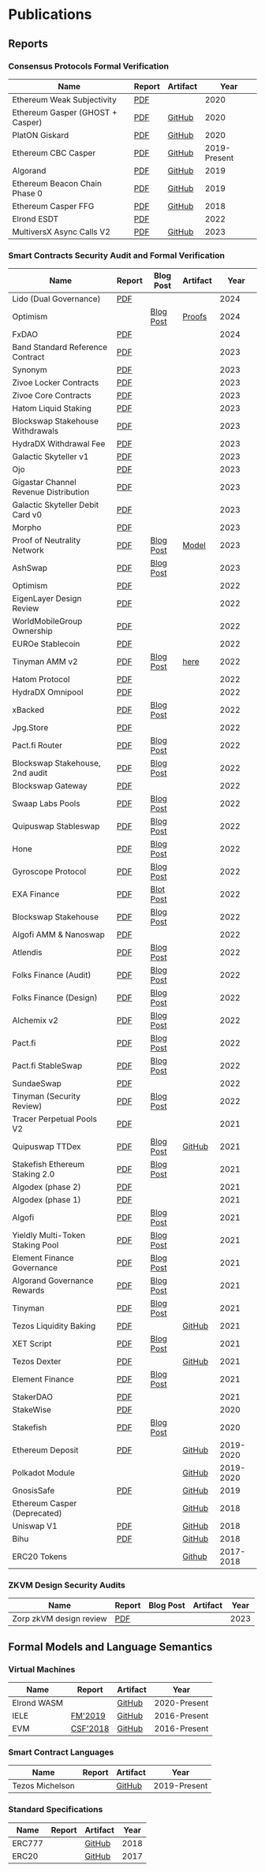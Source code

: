# Publications

## Reports

### Consensus Protocols Formal Verification

| Name | Report | Artifact | Year |
| ---- | ------ | -------- | ---- |
| Ethereum Weak Subjectivity | [PDF](https://github.com/runtimeverification/beacon-chain-verification/blob/master/weak-subjectivity/weak-subjectivity-analysis.pdf) |  | 2020 |
| Ethereum Gasper (GHOST + Casper) | [PDF](reports/consensus-protocols/Ethereum-Gasper.pdf) | [GitHub](https://github.com/runtimeverification/beacon-chain-verification) | 2020 |
| PlatON Giskard | [PDF](reports/consensus-protocols/PlatON-Giskard.pdf) | [GitHub](https://github.com/runtimeverification/giskard-verification) | 2020 |
| Ethereum CBC Casper | [PDF](reports/consensus-protocols/CBC-Casper.pdf) | [GitHub](https://github.com/runtimeverification/casper-cbc-proofs) | 2019-Present |
| Algorand | [PDF](reports/consensus-protocols/Algorand.pdf) | [GitHub](https://github.com/runtimeverification/algorand-verification) | 2019 |
| Ethereum Beacon Chain Phase 0 | [PDF](reports/consensus-protocols/Ethereum-BeaconChain.pdf) | [GitHub](https://github.com/runtimeverification/beacon-chain-spec) | 2019 |
| Ethereum Casper FFG | [PDF](reports/consensus-protocols/Ethereum-Casper.pdf) | [GitHub](https://github.com/runtimeverification/casper-proofs) | 2018 |
| Elrond ESDT | [PDF](reports/consensus-protocols/Elrond-ESDT.pdf)| | 2022 |
| MultiversX Async Calls V2 | [PDF](reports/consensus-protocols/MultiversX-Async-Calls-V2.pdf)| [GitHub](https://github.com/runtimeverification/multiversx-protocol-audit/tree/master/async_call) | 2023 |

### Smart Contracts Security Audit and Formal Verification

| Name | Report | Blog Post | Artifact | Year |
| ---- | ------ | --------- | -------- | ---- |
| Lido (Dual Governance) | [PDF](reports/smart-contracts/Lido_Dual_Governance_Design_Review.pdf) |  |  | 2024 |
| Optimism | | [Blog Post](https://runtimeverification.com/blog/kontrol-integrated-verification-of-the-optimism-pausability-mechanism) | [Proofs](https://github.com/ethereum-optimism/optimism/tree/876e16ad04968f0bb641eb76f98eb77e7e1a3e16/packages/contracts-bedrock/test/kontrol) | 2024 |
| FxDAO | [PDF](reports/smart-contracts/FxDAO.pdf) |  |  | 2024 |
| Band Standard Reference Contract | [PDF](reports/smart-contracts/Band_Protocol_Soroban-Band_Standard_Reference_Contract.pdf) |  |  | 2023 |
| Synonym | [PDF](reports/smart-contracts/Synonym-audit-report.pdf) | | | 2023 |
| Zivoe Locker Contracts | [PDF](reports/smart-contracts/Zivoe_Locker_Contracts.pdf) | | | 2023 |
| Zivoe Core Contracts | [PDF](reports/smart-contracts/Zivoe_Core_Contracts.pdf) | | | 2023 |
| Hatom Liquid Staking | [PDF](reports/smart-contracts/Hatom-Liquid-Staking.pdf) | | | 2023 |
| Blockswap Stakehouse Withdrawals | [PDF](reports/smart-contracts/Blockswap_Stakehouse_Withdrawals_Audit_Report.pdf) | | | 2023 |
| HydraDX Withdrawal Fee | [PDF](reports/smart-contracts/HydraDX-Omnipool-Withdrawal-Fee.pdf) | | | 2023 |
| Galactic Skyteller v1 | [PDF](reports/smart-contracts/Galactic_Skyteller_V1.pdf) | | | 2023 |
| Ojo | [PDF](reports/smart-contracts/Ojo.pdf) | | | 2023 |
| Gigastar Channel Revenue Distribution | [PDF](reports/smart-contracts/Gigastar_CRD.pdf) | | | 2023 |
| Galactic Skyteller Debit Card v0 | [PDF](reports/smart-contracts/Skyteller_Debit_Card_V0.pdf) | | | 2023 |
| Morpho | [PDF](reports/smart-contracts/Morpho-Audit-Report.pdf) | | | 2023 |
| Proof of Neutrality Network | [PDF](reports/smart-contracts/Proof-Of-Neutrality-Network/Proof-of-Neutrality-Network-Report.pdf) | [Blog Post](https://runtimeverification.com/blog/runtime-verification-audits-the-proof-of-neutrality-network) | [Model](reports/smart-contracts/Proof-Of-Neutrality-Network/PoN-Off-Chain-Model.pdf) | 2023 |
| AshSwap | [PDF](reports/smart-contracts/AshSwap.pdf) | [Blog Post](https://runtimeverification.com/blog/runtime-verification-audits-ashswap-protocol)| | 2023 |
| Optimism | [PDF](reports/smart-contracts/Optimism-Formal-Verification-Report.pdf) | | | 2022 |
| EigenLayer Design Review | [PDF](reports/smart-contracts/EigenLayer_Design_Review.pdf) | | | 2022 |
| WorldMobileGroup Ownership | [PDF](reports/smart-contracts/WorldMobileGroup.pdf) | | | 2022 |
| EUROe Stablecoin | [PDF](reports/smart-contracts/Euroe%20Stablecoin%20Audit.pdf) | | | 2022 |
| Tinyman AMM v2 | [PDF](reports/smart-contracts/Tinyman-amm-v2-audit/tinyman-amm-v2-audit-report.pdf) | [Blog Post](https://runtimeverification.com/blog/runtime-verification-audits-tinyman-amm-v2) | [here](reports/smart-contracts/Tinyman-amm-v2-audit/) | 2022 |
| Hatom Protocol | [PDF](reports/smart-contracts/Hatom-audit-report.pdf) | | | 2022 |
| HydraDX Omnipool | [PDF](reports/smart-contracts/HydraDX-Omnipool-AMM-Audit-Report.pdf) | | | 2022 |
| xBacked | [PDF](reports/smart-contracts/xBacked-audit-report.pdf) | [Blog Post](https://runtimeverification.com/blog/runtime-verification-audits-xbacked) | | 2022 |
| Jpg.Store | [PDF](reports/smart-contracts/Jpg.Store-audit-report.pdf) | | | 2022 |
| Pact.fi Router | [PDF](reports/smart-contracts/Pact_Fi_Router.pdf) | [Blog Post](https://runtimeverification.com/blog/runtime-verification-audits-pact-s-router-smart-contract) | | 2022 |
| Blockswap Stakehouse, 2nd audit | [PDF](reports/smart-contracts/Blockswap_Stakehouse_2nd_Audit.pdf)| [Blog Post](https://runtimeverification.com/blog/runtime-verification-audits-blockswap-s-stakehouse-code-changes) | | 2022 |
| Blockswap Gateway | [PDF](reports/smart-contracts/Blockswap_Gateway.pdf)| | | 2022 |
| Swaap Labs Pools | [PDF](reports/smart-contracts/swaap-audit-report.pdf) | [Blog Post](https://runtimeverification.com/blog/runtime-verification-audits-swaap-s-pool-smart-contracts) | | 2022 |
| Quipuswap Stableswap | [PDF](reports/smart-contracts/quipuswap-stableswap.pdf) | [Blog Post](https://runtimeverification.com/blog/runtime-verification-audits-quipuswap-stableswap-dex-factory-mode) | | 2022 |
| Hone | [PDF](reports/smart-contracts/hone-report.pdf)| [Blog Post](https://runtimeverification.com/blog/runtime-verification-audits-hone-s-liquid-staking-protocol) | | 2022 |
| Gyroscope Protocol | [PDF](reports/smart-contracts/Gyroscope_Protocol_Audit_Report.pdf) | [Blog Post](https://runtimeverification.com/blog/runtime-verification-audits-gyroscope-protocol-s-mathematical-model-implementation) | | 2022 |
| EXA Finance | [PDF](reports/smart-contracts/EXA_Finance.pdf)| [Blot Post](https://runtimeverification.com/blog/runtime-verification-audits-exa-finance-s-baskets-smart-contract) | | 2022 |
| Blockswap Stakehouse | [PDF](reports/smart-contracts/Blockswap_Stakehouse.pdf)| [Blog Post](https://runtimeverification.com/blog/runtime-verification-audits-blockswap-s-stakehouse-protocol) | | 2022 |
| Algofi AMM & Nanoswap| [PDF](reports/smart-contracts/Algofi-dex-nanoswap.pdf)| | | 2022 |
| Atlendis | [PDF](reports/smart-contracts/atlendis-audit-report.pdf)| [Blog Post](https://runtimeverification.com/blog/runtime-verification-audits-atlendis-protocol) | | 2022 |
| Folks Finance (Audit) | [PDF](reports/smart-contracts/Folks-Finance-Code-Audit.pdf) | [Blog Post](https://runtimeverification.com/blog/runtime-verification-audits-folks-finance) | | 2022 |
| Folks Finance (Design) | [PDF](reports/smart-contracts/Folks-Finance-Design-Review.pdf) | [Blog Post](https://runtimeverification.com/blog/runtime-verification-audits-folks-finance) | | 2022 |
| Alchemix v2 | [PDF](reports/smart-contracts/Alchemix_v2.pdf) | [Blog Post](https://runtimeverification.com/blog/alchemix-v2-audit-and-reviewed-code-fixes) | | 2022 |
| Pact.fi    | [PDF](reports/smart-contracts/Pact_Fi.pdf) | [Blog Post](https://runtimeverification.com/blog/runtime-verification-audits-pact) | | 2022 |
| Pact.fi StableSwap | [PDF](reports/smart-contracts/Pact_Fi_StableSwap.pdf) | [Blog Post](https://runtimeverification.com/blog/runtime-verification-audits-pact-s-stableswap-amm-smart-contract) | | 2022 |
| SundaeSwap | [PDF](reports/smart-contracts/SundaeSwap.pdf) | | | 2022 |
| Tinyman (Security Review) | [PDF](reports/smart-contracts/Tinyman-security-review.pdf) | [Blog Post](https://runtimeverification.com/blog/runtime-verification-audits-tinyman) | | 2022 |
| Tracer Perpetual Pools V2 | [PDF](reports/smart-contracts/Tracer-Perpetual-Pools-V2.pdf) | | | 2021 | 
| Quipuswap TTDex | [PDF](reports/smart-contracts/Quipuswap.pdf) | [Blog Post](https://runtimeverification.com/blog/runtime-verification-audits-quipuswap-s-token-to-token-distributed-exchange) | [GitHub](reports/smart-contracts/Quipuswap-analysis.md) | 2021 |
| Stakefish Ethereum Staking 2.0 | [PDF](reports/smart-contracts/stakefish-ethereum-staking-audit-report.pdf) | [Blog Post](https://runtimeverification.com/blog/runtime-verification-audits-stakefish-ethereum-staking-2-0) | | 2021 |
| Algodex (phase 2) | [PDF](reports/smart-contracts/Algodex_Dec.pdf)| | | 2021 |
| Algodex (phase 1) | [PDF](reports/smart-contracts/Algodex_Jan.pdf)| | | 2021 |
| Algofi | [PDF](reports/smart-contracts/Algofi.pdf) | [Blog Post](https://runtimeverification.com/blog/runtime-verification-audits-algofi-lending-v2) | | 2021 |
| Yieldly Multi-Token Staking Pool | [PDF](reports/smart-contracts/yieldly-multi-pool-audit-report.pdf) | [Blog Post](https://runtimeverification.com/blog/runtime-verification-audits-yieldly-s-multi-token-staking-pool) | | 2021 |
| Element Finance Governance | [PDF](reports/smart-contracts/Element_Finance_Governance_Security_Audit_Report.pdf) | [Blog Post](https://runtimeverification.com/blog/runtime-verification-audits-elements-finance-governance-protocol) | | 2021 |
| Algorand Governance Rewards | [PDF](reports/smart-contracts/Algorand_Governance_Rewards_audit_report.pdf) | [Blog Post](https://runtimeverification.com/blog/runtime-verification-audits-the-rewards-contracts-of-algorand-s-community-governance) | | 2021 |
| Tinyman | [PDF](reports/smart-contracts/Tinyman.pdf) | [Blog Post](https://runtimeverification.com/blog/runtime-verification-audits-tinyman) | | 2021 |
| Tezos Liquidity Baking | [PDF](reports/smart-contracts/Tezos-Dexter-Liquidity-Baking.pdf) | | [GitHub](https://github.com/runtimeverification/michelson-semantics/tree/master/tests/proofs/liquidity-baking) | 2021 |
| XET Script | [PDF](reports/smart-contracts/XET-script.pdf) | [Blog Post](https://runtimeverification.com/blog/runtime-verification-audits-xet-token-and-its-deployment-script) | | 2021 |
| Tezos Dexter | [PDF](reports/smart-contracts/Tezos-Dexter.pdf) | | [GitHub](https://github.com/runtimeverification/michelson-semantics/tree/master/tests/proofs/dexter) | 2021 |
| Element Finance | [PDF](reports/smart-contracts/ElementFinance.pdf) | [Blog Post](https://runtimeverification.com/blog/runtime-verification-audits-elements-finance-governance-protocol) | | 2021 |
| StakerDAO | [PDF](reports/smart-contracts/StakerDAO.pdf) | | | 2021 |
| StakeWise | [PDF](reports/smart-contracts/StakeWise.pdf) | | | 2020 |
| Stakefish | [PDF](reports/smart-contracts/Stakefish-BatchDeposit.pdf) | [Blog Post](https://runtimeverification.com/blog/runtime-verification-audits-stakefish-ethereum-staking-2-0) | | 2020 |
| Ethereum Deposit | [PDF](reports/smart-contracts/Ethereum-Deposit.pdf) | | [GitHub](https://github.com/runtimeverification/deposit-contract-verification) | 2019-2020 |
| Polkadot Module | | | [GitHub](https://github.com/runtimeverification/polkadot-verification) | 2019-2020 |
| GnosisSafe | [PDF](reports/smart-contracts/GnosisSafe.pdf) | | [GitHub](https://github.com/runtimeverification/verified-smart-contracts/tree/master/gnosis) | 2019 |
| Ethereum Casper (Deprecated) | | | [GitHub](https://github.com/runtimeverification/verified-smart-contracts/tree/master/casper) | 2018 |
| Uniswap V1 | [PDF](reports/smart-contracts/Uniswap-V1.pdf) | | [GitHub](https://github.com/runtimeverification/verified-smart-contracts/tree/master/uniswap) | 2018 |
| Bihu | [PDF](reports/smart-contracts/Bihu.pdf) | | [GitHub](https://github.com/runtimeverification/verified-smart-contracts/tree/master/bihu) | 2018 |
| ERC20 Tokens | | | [Github](https://github.com/runtimeverification/verified-smart-contracts/tree/master/erc20) | 2017-2018 |

### ZKVM Design Security Audits

| Name | Report | Blog Post | Artifact | Year |
| ---- | ------ | --------- | -------- | ---- |
| Zorp zkVM design review| [PDF](https://github.com/runtimeverification/publications/blob/main/reports/zkvm/Zorp%20zkvm%20audit%20report.pdf) | | | 2023 |

## Formal Models and Language Semantics

### Virtual Machines

| Name | Report | Artifact | Year |
| ---- | ------ | -------- | ---- |
| Elrond WASM | | [GitHub](https://github.com/runtimeverification/elrond-semantics) | 2020-Present |
| IELE | [FM'2019](http://fsl.cs.illinois.edu/FSL/papers/2019/kasampalis-guth-moore-serbanuta-zhang-filaretti-serbanuta-johnson-rosu-2019-fm/kasampalis-guth-moore-serbanuta-zhang-filaretti-serbanuta-johnson-rosu-2019-fm-public.pdf) | [GitHub](https://github.com/runtimeverification/iele-semantics) | 2016-Present |
| EVM | [CSF'2018](https://daejunpark.github.io/kevm.pdf) | [GitHub](https://github.com/kframework/evm-semantics) | 2016-Present |

### Smart Contract Languages

| Name | Report | Artifact | Year |
| ---- | ------ | -------- | ---- |
| Tezos Michelson | | [GitHub](https://github.com/runtimeverification/michelson-semantics) | 2019-Present |

### Standard Specifications

| Name | Report | Artifact | Year |
| ---- | ------ | -------- | ---- |
| ERC777 | | [GitHub](https://github.com/runtimeverification/erc777-semantics) | 2018 |
| ERC20 | | [GitHub](https://github.com/runtimeverification/erc20-semantics) | 2017 |
